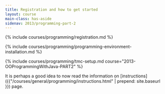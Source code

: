 ```yaml
---
title: Registration and how to get started
layout: course
main-class: has-aside
sidenav: 2013/programming-part-2
---
```

{% include courses/programming/registration.md %}

{% include courses/programming/programming-environment-installation.md %}

{% include courses/programming/tmc-setup.md course="2013-OOProgrammingWithJava-PART2" %}

It is perhaps a good idea to now read the information on [instructions]({{"/courses/general/programming/instructions.html" | prepend: site.baseurl }}) page.